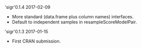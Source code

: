 
'sigr'0.1.4 2017-02-09

 * More standard (data.frame plus column names) interfaces.
 * Default to independent samples in resampleScoreModelPair.

'sigr'0.1.3 2017-01-15

 * First CRAN submission.
